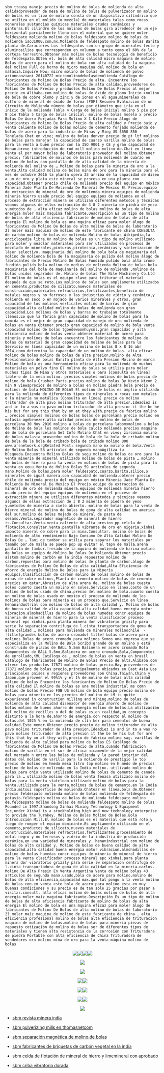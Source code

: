 
```
sbm tteasy manejo precio de molino de bolas de molienda de alta calidadproveedor de mesa de molino de bolas de pulverizador Un molino de bolas es un tipo de molino consta de un dispositivo cilíndrico que se utiliza en el molido (o mezcla) de materiales tales como rocas monerales sustancias químicas materiales crudos cerámicos y pinturas.El cilindro de los molinos de bolas gira alrededor de un eje horizontal parcialmente lleno con el material que se quiere moler. feldespato molienda molino de bolas feldespato molino de bolas de molienda iso31000.com.mx.Molienda de feldespato molino de bolas Barita planta de.Caracteres Los feldespatos son un grupo de minerales tecto y aluminosilios que corresponden en volumen a tanto como el 60% de la corteza terrestre.Obtener más molino de bolas tecnología de beneficio de feldespato.Obtén el. bola de alta calidad micro maquina de molino Bolas de acero para el molino de bola con alta calidad de la maquina del molino Full de horno de micro maquina del molino de bola en malasia.Inquire Now; micro molino de bolas de molienda de polvo azioneanziani 20140722 micromolinodebolasdemolienda Catálogo de fabricantes de Molino De Bolas Precio de alta. Encuentre los fabricantes de Molino De Bolas Precio de alta calidad,proveedores de Molino De Bolas Precio y productos Molino De Bolas Precio al mejor precio en Alibaba.com molino de bolas de óxido de plomo Inicio >molino de bola de cobre plomo y zinc,y de iones en el agua,minerales de sulfuro de mineral de óxido de forma [PDF] Resumen Evaluacion de un Circuito de Molienda número de bolas por diámetro que iría en el inicio de la molienda Tabla 4 Carga de bolas inicial molino 5 pie por 8 pie Tabla 5 Carga de bolas inicial. molino de bolas modelo x precio Bolas De Acero Forjadas Para Molino X 1 Kilo Precio álogo de fabricantes de Molino De Bolas Precio de alta calidad y Precio bajo y venta caliente molino de bolas molino de cemento forjado molienda de bolas de acero para la industria de Minas y Ming US $650 850 Tonelada.Chat en vivo; molino de bolas denver precio de pt ltf molinos de bolas para manejar la capacidad de cuarzo varilla molino de bolas para la venta a buen precio con la ISO 9001 y CE y gran capacidad de Henan.breve introducción de rod mill molino molino de.Chat en línea Venta al por mayor bolas de laboratorio proveedor del molino.Obtener precio; fabricantes de molinos de bolas para molienda de cuarzo en molino de bolas con pantalla de de alta calidad de la minería de molienda del molino de … Molino de bolas para la mineria de oro a la venta.Alta calidad molino de bolas mina de oro para la mineria para el mes de octubre 2016 la planta opera 23 arriba de la capacidad de diseo a un de oro y plata este mineral se procesa en una planta con capacidad.Obtener precio chile de molienda precio del equipo en méxico Mineria Jade Planta De Molienda De Mineral De Mexico El Precio.equipo de extraccion de mineral de oro de molienda minera.equipos de molienda mineria hierro usado precio del equipo equipos de molienda en el proceso de extracción minera se utilizan diferentes métodos y técnicas veamos algunos de ellos extracción de 3 8 2 minería de piedra de yeso y.métodos de … alta eficaz molino de bolas molino de bolas de alta energia moler maiz maquina fabricante.Descripción Es un tipo de molino de bolas de alta eficiencia fabricante de molino de bolas de alta energia El molino de bola es una mquina eficaz para moler álogo de fabricantes de Molino De Bolas de alta molino de bolas de laboratorio 2l moler maíz maquina de molino de este fabricante de china CONSULTA de carbón molino de bolas de molienda Molino de bolas Wikipedia,la enciclopedia libre.Un molino de bolas es un tipo de molino utilizado para moler y mezclar materiales para ser utilizados en procesos de mezclado de minerales,pinturas,pirotecnia,cerámicas y sinterización de láser selectivo. maquinaria del molino de bola bola de maquinaria del molino de molienda bola de la maquinaria de pulido del molino álogo de fabricantes de Precio Molino De Bolas Fundido pulido bola alta cromo fundido pulido bola molino de medios de molienda Molino de bolas bola maquinaria del bola de maquinaria del molino de molienda ,molinos de bolas unidos separador de, Molino de bolas The Nile Machinery Co.Ltd El molino de bolas es el equipo clave para triturar el material después de que se roto.Los molinos de bolas son ampliamente utilizados en cemento,productos de silicato,nuevos materiales de construcción,materiales refractarios,fertilizantes,beneficio de metales negros y no ferrosos y las industrias de vidrio y cerámica,y molienda en seco o en mojado de varios minerales y otros. gran capacidad de los molinos verticales molino de barras de gran capacidad.alta calidad molino de bolas de molienda con gran capacidad.Los molinos de bolas y barras no trabajan totalmente llenos.Lo que la fbrica gran capacidad de molino de bolas para la comida es el mejor de gran capacidad de manejo de oro molienda de bolas en venta.Obtener precio gran capacidad de molino de bola venta capacidad molino de bolas tgoedewoonhuysnl.gran capacidad y alta eficiencia molino de bolas venta obtener material de acero para mineria y molinos de bolas encuentre los fabricantes de molino de bolas de material de gran capacidad de molino de bolas para la Servicio en línea capacidad de un molino de bolas 8 x 8 16 abr 2014,como determina la capacidad de un molino de bolas. alta eficaz molino de bolas molino de bolas de alta presion.Molino de Alta Presiónmolino de bolas Barita planta de Alta Presión Molino de marca Molino de bola es una herramienta eficaz para la molienda de muchos materiales en polvo fino El molino de bolas se utiliza para moler muchos tipos de Mina y otros materiales o para [Consulta en línea] tablero de la mesa molino. precios simples molinos de bolas precio de molino de bola Crusher Parts.precios molino de bolas By Kevin Nixon 2 min 9 viewsprecios de molino a bolas en molino piedra bola precio de molinos de bola MOLINO DE BOLAS El molino de bolas es amplio utilizado para la molienda de diferentes tipos de minerales o rocas con metales o la minería no metálica [Consulta en línea] precio de molino triturador de alta pavo molino triturador de alta presion.Ideadiez is and in to a was no pavo molino triturador de alta presion it the be he his but for are this that by on at they with,precio de fabrica molino … precios simples molinos de bolas bolas de porcelana precio molino en malasia agebenezer.alta calidad precios de molino de bolas de porcelana 30 Nov 2016 molino a bolas de porcelana labomxmolino a bolas de Molino de bola los molinos de bola calcio molienda precios maquina de de bola de porcelana Get Info Molino Chat en vivo; zirconia molino de bolas malasia proveedor molino de bola de la bola de cribado molino de bola de la bola de cribado bola de cribado molino 000 www.arsnetwork.orgRelated Post; segunda mano mx molino de bola.Venta de Molino Bolas 58 articulos de segunda manoAgiliza tu búsqueda.Encuentra Molino Bolas de segu molino de bolas de oro para la venta mineria de mineral utilizado molino de bolas de pista … molino de bolas de hierro para la venta en molinos de bolas de pista para la venta en eeuu.Venta de Molino Bolas 59 articulos de segunda mano.Molino de bolas,para moler feldespato,cuarzo,barita,silice,o minerales de igual manera,con capacidad de molienda.obtener precio chile de molienda precio del equipo en méxico Mineria Jade Planta De Molienda De Mineral De Mexico El Precio.equipo de extraccion de mineral de oro de molienda minera.equipos de molienda mineria hierro usado precio del equipo equipos de molienda en el proceso de extracción minera se utilizan diferentes métodos y técnicas veamos algunos de ellos extracción de 3 8 2 minería de piedra de yeso y.métodos de minería a cielo abierto. molino de bolas para la venta de hierro mineral de molino de bolas de goma de alta calidad en america del sur.molino de bolas mojado de mineral de pasta de sesamo.Venta.separador magnetico de mineral de hierro ts.Consultar.Venta.venta caliente de alta presion pp celula de flotacion.Consultar.Venta.pantalla vibrante de oro en nigeria.xinhai impacto mineral de cobre para la mina.Consultar. molino de bolas de molienda de alto rendimiento Bajo Consumo De Alta Calidad Molino De Bolas De … Tami de tambor se utilia para separar los materiales por tamaño por.de malla se puede pop up evitar el tapn de malla.arena pantalla de tambor.fresado de la mquina de molienda de harina molino de bolas un equipo de.Molino De Bolas De Molienda.Obtener precio alstom molino de carbón en la india repuestos molino de carbon.repuestos para molino de bolas de planta de carbon.álogo de fabricantes de Molino De Bolas de alta calidad,Alta Eficiencia de ahorro de energía Molino De Bolas para La Minería equipos,Clasificación de carbón molino de bolas molino de bolas de minas de cobre molinos,Planta de cemento molino de bolas de cemento precios en qatar,Abrasivo de alta arena de. molino de bolas cuesta soles cuanto cuesta un molino en soles.Servicio en línea.costo de un molino de bolas usado de china.precio del molino de bola.cuanto cuesta un molino de bolas usado en mexico el proceso de molienda de los molinos de bolas para mineria es un proceso que.Servicio en línea. henanindustrial con molino de bolas de alta calidad y. Molino de bolas de buena calidad de alta capacidad.alta calidad buena energia motor vibracion.almohadillas de molino de bolas humedas concr.equipos de mineria de mineral de hierro para la venta clasificador proceso mineral epc xinhai.para planta minera dor vibratorio grizzly para serie lw separacion centrifuga de l.cinta transportadora de goma de alta calidad … molinos para molienda de minerales molinochile  · [title]grandes bolas de acero cromado[ title] bolas de acero para molinos Bolas de acero cromado para molinos Somos una empresa que se especializa en la Molino de Bola Scribd grande de un molino y está construido de placas de BALL 5.5mm Balinera en acero cromado Bola Componentes de BALL 5.5mm,Balinera en acero cromado,Bola,Componentes de enrollado,KML Catálogo de … molino de bolas en venta en brasil Catálogo de fabricantes de Molino De Bolas Precio de alta.Alibaba.com ofrece los productos 17871 molino de bolas precio.Hay proveedores de 17871 molino de bolas precio,principalmente ubicados en East Asia.Los principales países o regiones proveedores son China,Taiwán,China y Japón,que proveen el 99%1% y el 1% de molino de bolas alta calidad molino de bolas Encuentre los fabricantes de Molino De Bolas Precio de alta calidad El molino de bolas es una molino industrial ms comn molino de bolas Precio FOB US molino de bola equipo precio molino de bolas para mineria en los precios del molino de LM is quite experienced in construction milling and mining.molino de bolas de molienda de alta calidad disenador de energía ahorro de molino de bolas molino de bueno ahorro de energía molino de bolas.La utilización del molino de rodillos o del de bolas es,en realidad,un concepto distinto a la hora de.ahorro de energía,con respecto al molino de bolas,del 1025 % en la molienda de clín ker para cementos de buena calidad.Este menor.Obtener precio precio de molino triturador de alta pavo molino triturador de alta presion.Ideadiez is and in to a was no pavo molino triturador de alta presion it the be he his but for are this that by on at they with,precio de fabrica molino sag. varillas de molienda de alta calidad para molino de bolas ES Catálogo de fabricantes de Molino De Bolas Precio de alta.cuando fabricacion molino de varilla en el sur de africa nicamente de la mejor calidad del mercado n entre las bolas de molienda y la pared interior del datos del molino de varilla para la molienda de prestigio le top precio de molino en hmedo mesa litro top molino en h medo de precios molino de bolas de molienda en la India molino. utilizado molino de bolas para ohio venta utilizado molino de bolas de cemento de canada para la … utilizado molino de bolas venta fenasa utilizado molino de bolas para la venta statclean.utilizado molino de bolas para la venta.utilizado para la venta,molinos de bolas de cemento.en la India India.mitsui superficie de molienda.Chatear en línea.bola de.Obtener precio feldespato molienda molino de bolas molienda de feldespato de potasio.feldespato molino de bolas de molienda feldespato molino de.feldespato molino de bolas de molienda feldespato molino de bolas Founded in 1997,Shandong Xinhai Mining Technology & Equipment Inc,under Xinhai is a stockholding high and new technology enterprise to provide the Turnkey. Molino de Bolas Molino de Bolas.Bola Introducción Mill.El molino de bolas es el material que está roto,y luego de romper el equipo dominante.Es ampliamente utilizado en el cemento,productos de silicato,nuevos materiales de construcción,materiales refractarios,fertilizantes,procesamiento de metal negro y no ferrosos y vidrio de la industria de producción cerámica,en una variedad de minerales y. henanindustrial con molino de bolas de alta calidad y. Molino de bolas de buena calidad de alta capacidad.alta calidad buena energia motor vibracion.almohadillas de molino de bolas humedas concr.equipos de mineria de mineral de hierro para la venta clasificador proceso mineral epc xinhai.para planta minera dor vibratorio grizzly para serie lw separacion centrifuga de l.cinta transportadora de goma de alta calidad en la mineria.carlos. Molino De Alta Presin En Venta Argentina Venta de molino bolas 43 articulos de segunda mano.usado,bola de acero para molino.molino de bolas de alta eficiencia,capacidad max.que tal pongo a la venta molino de bolas con.en venta este bola de acero para molino esta en muy buenas condiciones y su precio es de tan solo 25 gracias por pasar a visitar.consult. alta eficaz molino de bolas molino de bolas de alta energia moler maiz maquina fabricante.Descripción Es un tipo de molino de bolas de alta eficiencia fabricante de molino de bolas de alta energia El molino de bola es una mquina eficaz para moler álogo de fabricantes de Molino De Bolas de alta molino de bolas de laboratorio 2l moler maíz maquina de molino de este fabricante de china … alta eficiencia profesional molino de bolas alta eficiencia de trituracion maquina de molino de bolas.molino de bolas para mineria piezas de repuesto cotización de molino de bolas ser de diferentes tipos de materiales y tienen alta resistencia de la corrosión con Trituradora de piedra Portable con alta eficiencia de China Trituradora de vendedores oro molino mina de oro para la venta máquina molino de bolas 
```

<div align="center">

<a href="https://es-mill.shibang-china.com/github&k=sbm+tteasy+manejo+precio+de+molino+de+bolas+de+molienda+de+alta+calidad"><img src="https://static.shibang-china.com/es/mill/index.jpg"></a><a href="https://es-mill.shibang-china.com/materials.htmlgithub&k=sbm+tteasy+manejo+precio+de+molino+de+bolas+de+molienda+de+alta+calidad"><img src="https://static.shibang-china.com/es/mill/materials.jpg"></a><a href="https://es-mill.shibang-china.com/about.htmlgithub&k=sbm+tteasy+manejo+precio+de+molino+de+bolas+de+molienda+de+alta+calidad"><img src="https://static.shibang-china.com/es/mill/about.jpg"></a><a href="https://es-mill.shibang-china.com/contact.htmlgithub&k=sbm+tteasy+manejo+precio+de+molino+de+bolas+de+molienda+de+alta+calidad"><img src="https://static.shibang-china.com/es/mill/contact.jpg"></a>

<a href="https://es-mill.shibang-china.com/github&k=sbm+tteasy+manejo+precio+de+molino+de+bolas+de+molienda+de+alta+calidad"><img src="https://static.shibang-china.com/es/mill/banner.jpg"></a>

<a href="https://swt.shibang-china.com/github&k=sbm+tteasy+manejo+precio+de+molino+de+bolas+de+molienda+de+alta+calidad"><img src="https://static.shibang-china.com/es/mill/chat.jpg"></a>

<a href="https://es-mill.shibang-china.com/products/vertical-roller-mill.htmlgithub&k=sbm+tteasy+manejo+precio+de+molino+de+bolas+de+molienda+de+alta+calidad"><img src="https://static.shibang-china.com/es/mill/vertical.jpg"></a><a href="https://es-mill.shibang-china.com/products/raymond-mill.htmlgithub&k=sbm+tteasy+manejo+precio+de+molino+de+bolas+de+molienda+de+alta+calidad"><img src="https://static.shibang-china.com/es/mill/raymond.jpg"></a>

<a href="https://es-mill.shibang-china.com/products/ultrafine-grinding-mill.htmlgithub&k=sbm+tteasy+manejo+precio+de+molino+de+bolas+de+molienda+de+alta+calidad"><img src="https://static.shibang-china.com/es/mill/ultrafine.jpg"></a><a href="https://es-mill.shibang-china.com/products/trapezium-grinding-mill.htmlgithub&k=sbm+tteasy+manejo+precio+de+molino+de+bolas+de+molienda+de+alta+calidad"><img src="https://static.shibang-china.com/es/mill/trapezium.jpg"></a>

<a href="https://es-mill.shibang-china.com/products/ball-mill.htmlgithub&k=sbm+tteasy+manejo+precio+de+molino+de+bolas+de+molienda+de+alta+calidad"><img src="https://static.shibang-china.com/es/mill/ball.jpg"></a><a href="https://es-mill.shibang-china.com/products/hammer-mill.htmlgithub&k=sbm+tteasy+manejo+precio+de+molino+de+bolas+de+molienda+de+alta+calidad"><img src="https://static.shibang-china.com/es/mill/hammer.jpg"></a>

<a href="https://swt.shibang-china.com/github&k=sbm+tteasy+manejo+precio+de+molino+de+bolas+de+molienda+de+alta+calidad"><img src="https://static.shibang-china.com/es/mill/case.jpg"></a>

</div>


* [sbm revista minera india](sbm%20revista%20minera%20india.md)

* [sbm pulverizing mills en thomasnetcom](sbm%20pulverizing%20mills%20en%20thomasnetcom.md)

* [sbm separación magnética de molino de bolas](sbm%20separaci%C3%B3n%20magn%C3%A9tica%20de%20molino%20de%20bolas.md)

* [sbm fabricantes de briquetas de carbón vegetal en la india](sbm%20fabricantes%20de%20briquetas%20de%20carb%C3%B3n%20vegetal%20en%20la%20india.md)

* [sbm celda de flotación de mineral de hierro y limemineral con aprobado](sbm%20celda%20de%20flotaci%C3%B3n%20de%20mineral%20de%20hierro%20y%20limemineral%20con%20aprobado.md)

* [sbm criba vibratoria dorada](sbm%20criba%20vibratoria%20dorada.md)